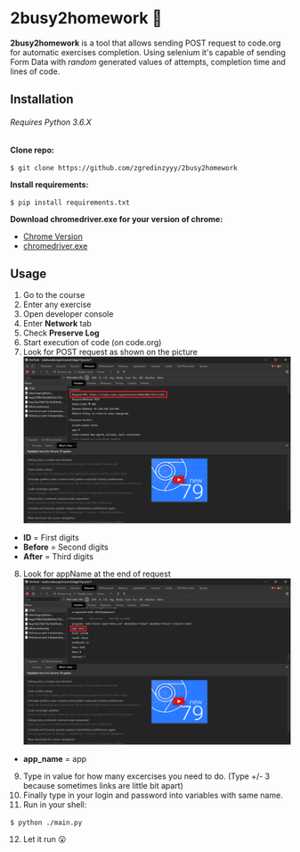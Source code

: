 # 2busy2homework 🙊

**2busy2homework** is a tool that allows sending POST request to code.org for automatic exercises completion. 
Using selenium it's capable of sending Form Data with *random* generated values of attempts, completion time and lines of code.  

Installation
------------

###### Requires Python 3.6.X

**Clone repo:**

  `$ git clone https://github.com/zgredinzyyy/2busy2homework`
  
**Install requirements:**

  `$ pip install requirements.txt`
  
**Download chromedriver.exe for your version of chrome:**
 
 * [Chrome Version](https://www.whatismybrowser.com/detect/what-version-of-chrome-do-i-have)
 * [chromedriver.exe](https://chromedriver.chromium.org/)

Usage
-----

  1. Go to the course
  2. Enter any exercise
  3. Open developer console
  4. Enter **Network** tab
  5. Check **Preserve Log**
  6. Start execution of code (on code.org)
  7. Look for POST request as shown on the picture
  ![img](https://github.com/zgredinzyyy/2busy2homework/blob/master/img/help.png)
  * **ID** = First digits
  * **Before** = Second digits
  * **After** = Third digits
  8. Look for appName at the end of request
  ![app](https://github.com/zgredinzyyy/2busy2homework/blob/master/img/app.png)
  * **app_name** = app
  9. Type in value for how many excercises you need to do. (Type +/- 3 because sometimes links are little bit apart)
  10. Finally type in your login and password into variables with same name.
  11. Run in your shell:

  `$ python ./main.py`
  
  12. Let it run 😮
